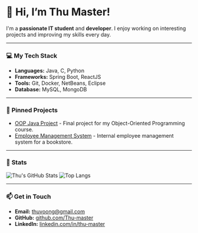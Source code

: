 
# 👋 Hi, I’m Thu Master!

I'm a **passionate IT student** and **developer**. I enjoy working on interesting projects and improving my skills every day.

---

### 💻 **My Tech Stack**
- **Languages:** Java, C, Python
- **Frameworks:** Spring Boot, ReactJS
- **Tools:** Git, Docker, NetBeans, Eclipse
- **Database:** MySQL, MongoDB

---

### 🌟 **Pinned Projects**
- [OOP Java Project](https://github.com/Thu-master/OOP_Java_Project) - Final project for my Object-Oriented Programming course.
- [Employee Management System](https://github.com/Thu-master/EmployeeManagement) - Internal employee management system for a bookstore.

---

### 🚀 **Stats**
![Thu's GitHub Stats](https://github-readme-stats.vercel.app/api?username=Thu-master&show_icons=true&hide=prs,issues&theme=dark)
![Top Langs](https://github-readme-stats.vercel.app/api/top-langs/?username=Thu-master&layout=compact&theme=dark)

---

### 📫 **Get in Touch**
- **Email:** thuvoong@gmail.com
- **GitHub:** [github.com/Thu-master](https://github.com/Thu-master)
- **LinkedIn:** [linkedin.com/in/thu-master](#)
